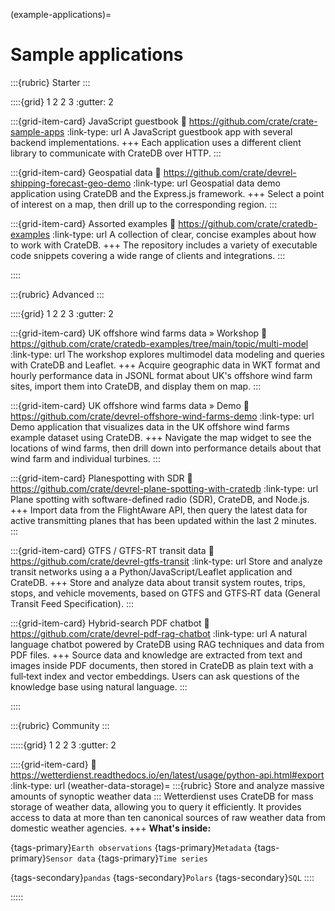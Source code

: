 (example-applications)=
# Sample applications


:::{rubric} Starter
:::

::::{grid} 1 2 2 3
:gutter: 2

:::{grid-item-card} JavaScript guestbook
:link: https://github.com/crate/crate-sample-apps
:link-type: url
A JavaScript guestbook app with several backend implementations.
+++
Each application uses a different client library to communicate with CrateDB over HTTP.
:::

:::{grid-item-card} Geospatial data
:link: https://github.com/crate/devrel-shipping-forecast-geo-demo
:link-type: url
Geospatial data demo application using CrateDB and the Express.js framework.
+++
Select a point of interest on a map,
then drill up to the corresponding region.
:::

:::{grid-item-card} Assorted examples
:link: https://github.com/crate/cratedb-examples
:link-type: url
A collection of clear, concise examples about how to work with CrateDB.
+++
The repository includes a variety of executable code snippets
covering a wide range of clients and integrations.
:::

::::


:::{rubric} Advanced
:::

::::{grid} 1 2 2 3
:gutter: 2

:::{grid-item-card} UK offshore wind farms data » Workshop
:link: https://github.com/crate/cratedb-examples/tree/main/topic/multi-model
:link-type: url
The workshop explores multimodel data modeling and queries
with CrateDB and Leaflet.
+++
Acquire geographic data in WKT format and hourly performance data in JSONL
format about UK's offshore wind farm sites,
import them into CrateDB, and display them on map.
:::

:::{grid-item-card} UK offshore wind farms data » Demo
:link: https://github.com/crate/devrel-offshore-wind-farms-demo
:link-type: url
Demo application that visualizes data in the UK offshore wind farms
example dataset using CrateDB.
+++
Navigate the map widget to see the locations of wind farms, then drill
down into performance details about that wind farm and individual turbines.
:::

:::{grid-item-card} Planespotting with SDR
:link: https://github.com/crate/devrel-plane-spotting-with-cratedb
:link-type: url
Plane spotting with software-defined radio (SDR), CrateDB, and Node.js.
+++
Import data from the FlightAware API, then query the latest data for active
transmitting planes that has been updated within the last 2 minutes.
:::

:::{grid-item-card} GTFS / GTFS-RT transit data
:link: https://github.com/crate/devrel-gtfs-transit
:link-type: url
Store and analyze transit networks using a
a Python/JavaScript/Leaflet application and CrateDB.
+++
Store and analyze data about transit system routes,
trips, stops, and vehicle movements,
based on GTFS and GTFS‑RT data (General Transit Feed Specification).
:::

:::{grid-item-card} Hybrid-search PDF chatbot
:link: https://github.com/crate/devrel-pdf-rag-chatbot
:link-type: url
A natural language chatbot powered by CrateDB using RAG techniques and data from PDF files.
+++
Source data and knowledge are extracted from text and images inside PDF documents,
then stored in CrateDB as plain text with a full‑text index and vector embeddings.
Users can ask questions of the knowledge base using natural language.
:::

::::


:::{rubric} Community
:::

:::::{grid} 1 2 2 3
:gutter: 2

::::{grid-item-card}
:link: https://wetterdienst.readthedocs.io/en/latest/usage/python-api.html#export
:link-type: url
(weather-data-storage)=
:::{rubric} Store and analyze massive amounts of synoptic weather data
:::
Wetterdienst uses CrateDB for mass storage of weather data, allowing you to
query it efficiently. It provides access to data at more than ten canonical
sources of raw weather data from domestic weather agencies.
+++
**What's inside:**

{tags-primary}`Earth observations`
{tags-primary}`Metadata`
{tags-primary}`Sensor data`
{tags-primary}`Time series`

{tags-secondary}`pandas`
{tags-secondary}`Polars`
{tags-secondary}`SQL`
::::

:::::
